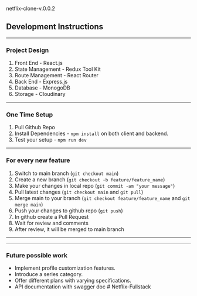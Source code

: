 netflix-clone-v.0.0.2

## Development Instructions

---

### Project Design

1. Front End - React.js
2. State Management - Redux Tool Kit
3. Route Management - React Router
4. Back End - Express.js
5. Database - MonogoDB
6. Storage - Cloudinary

---

### One Time Setup

1. Pull Github Repo
2. Install Dependencies - `npm install` on both client and backend.
3. Test your setup - `npm run dev`

---

### For every new feature

1. Switch to main branch (`git checkout main`)
2. Create a new branch (`git checkout -b feature/feature_name`)
3. Make your changes in local repo (`git commit -am "your message"`)
4. Pull latest changes (`git checkout main` and `git pull`)
5. Merge main to your branch (`git checkout feature/feature_name` and `git merge main`)
6. Push your changes to github repo (`git push`)
7. In github create a Pull Request
8. Wait for review and comments
9. After review, it will be merged to main branch

---

---

### Future possible work

- Implement profile customization features.
- Introduce a series category.
- Offer different plans with varying specifications.
- API documentation with swagger doc
#   N e t f l i x - F u l l s t a c k  
 